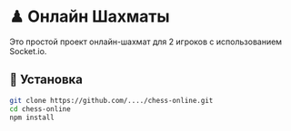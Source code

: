 # ♟ Онлайн Шахматы

Это простой проект онлайн-шахмат для 2 игроков с использованием Socket.io.

## 🔧 Установка

```bash
git clone https://github.com/..../chess-online.git
cd chess-online
npm install
